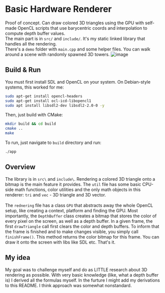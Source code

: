 # Basic Hardware Renderer
Proof of concept. Can draw colored 3D triangles using the GPU with self-made OpenCL scripts that use barycentric coords and interpolation to compute depth buffer values. \
The main part is in ```src/``` and ```include/```. It's my static linked library that handles all the rendering.\
There's a ```demo``` folder with ```main.cpp``` and some helper files. You can walk around a scene with randomly spawned 3D towers.
![image](https://github.com/user-attachments/assets/35dde0e4-a13f-437c-a290-200cabee1cc4)
## Build & Run
You must first install SDL and OpenCL on your system. On Debian-style systems, this worked for me:
```bash
sudo apt-get install opencl-headers
sudo apt-get install ocl-icd-libopencl1
sudo apt install libsdl2-dev libsdl2-2.0-0 -y
```
Then, just build with CMake:
```bash
mkdir build && cd build
cmake ..
make
```
To run, just navigate to ```build``` directory and run:
```bash
./app 
```
## Overview
The library is in ```src\``` and ```include\```. Rendering a colored 3D triangle onto a bitmap is the main feature it provides. The ```util``` file has some basic CPU-side math functions, color utilities and the only math objects in this renderer: ```tri``` and ```vec``` - 3D triangle and 3D vector. <br><br>
The ```rednering``` file has a class ```GPU``` that abstracts away the whole OpenCL setup, like creating a context, platform and finding the GPU. Most importantly, the ```DepthBuffer``` class creates a bitmap that stores the color of every pixel on the screen, as well as a depth buffer. In a given frame, the first ```drawTriangle``` call first clears the color and depth buffers. To inform that the frame is finished and to make changes visible, you simply call ```finishFrame()```. This method returns the color bitmap for this frame. You can draw it onto the screen with libs like SDL etc. That's it.
## My idea
My goal was to challenge myself and do as LITTLE research about 3D rendering as possible. With very basic knowledge (like, what a depth buffer is) I derived all the formulas myself. In the furture I might add my derivations to this README. I think approach was somewhat nonstandard. <br><br>
